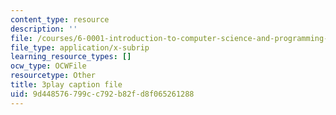 ```yaml
---
content_type: resource
description: ''
file: /courses/6-0001-introduction-to-computer-science-and-programming-in-python-fall-2016/9d448576799cc792b82fd8f065261288_4gPwo38MNss.srt
file_type: application/x-subrip
learning_resource_types: []
ocw_type: OCWFile
resourcetype: Other
title: 3play caption file
uid: 9d448576-799c-c792-b82f-d8f065261288
---
```

